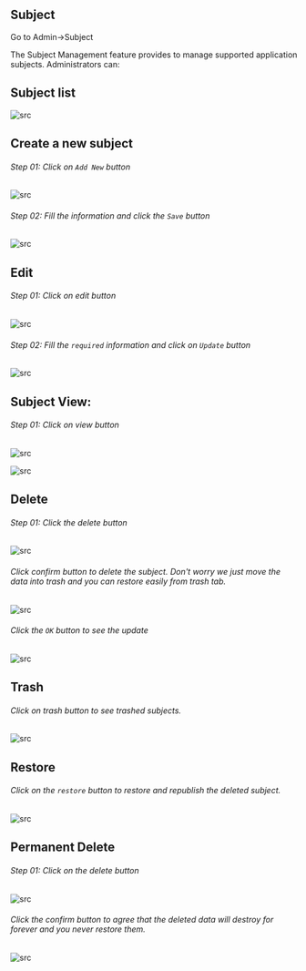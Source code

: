 ## Subject

Go to Admin->Subject

The Subject Management feature provides to manage supported application subjects. Administrators can:

## <strong>Subject list</strong>

![src](/assets/lms/images/course-manage/subject/list.png)

## <strong>Create a new subject</strong>

###### Step 01: Click on `Add New` button

![src](/assets/lms/images/course-manage/subject/add.png)

###### Step 02: Fill the information and click the `Save` button

![src](/assets/lms/images/course-manage/subject/add-new.png)

## Edit

###### Step 01: Click on edit button

![src](/assets/lms/images/course-manage/subject/edit.png)

###### Step 02: Fill the `required` information and click on `Update` button

![src](/assets/lms/images/course-manage/subject/update.png)

## <strong>Subject View:</strong>

###### Step 01: Click on view button

![src](/assets/lms/images/course-manage/subject/view-button.png)

![src](/assets/lms/images/course-manage/subject/view.png)

## Delete

###### Step 01: Click the delete button

![src](/assets/lms/images/course-manage/subject/delete.png)

###### Click confirm button to delete the subject. Don't worry we just move the data into trash and you can restore easily from trash tab.

![src](/assets/lms/images/course-manage/subject/delete-popup.png)

###### Click the `OK` button to see the update

![src](/assets/lms/images/course-manage/subject/delete-confirmation.png)

## Trash

###### Click on trash button to see trashed subjects.

![src](/assets/lms/images/course-manage/subject/trash-list.png)

## Restore

###### Click on the `restore` button to restore and republish the deleted subject.

![src](/assets/lms/images/course-manage/subject/restore.png)

## Permanent Delete

###### Step 01: Click on the delete button

![src](/assets/lms/images/course-manage/subject/trash-delete.png)

###### Click the confirm button to agree that the deleted data will destroy for forever and you never restore them.

![src](/assets/lms/images/course-manage/subject/trash-delete-popup.png)
